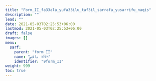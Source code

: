 ```yaml
---
title: "Form_II_fa33ala_yufa33ilu_taf3il_sarrafa_yusarrifu_naqis"
description: ""
lead: ""
date: 2021-05-03T02:25:53+06:00
lastmod: 2021-05-03T02:25:53+06:00
draft: false
images: []
menu: 
  sarf:
    parent: "form_II"
    name: "ناقص নাকিস"
    identifier: "9form_II"
weight: 999
toc: true
---
```



